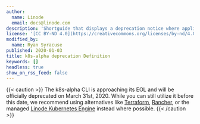 ```yaml
---
author:
  name: Linode
  email: docs@linode.com
description: 'Shortguide that displays a deprecation notice where applied'
license: '[CC BY-ND 4.0](https://creativecommons.org/licenses/by-nd/4.0)'
modified_by:
  name: Ryan Syracuse
published: 2020-01-03
title: k8s-alpha deprecation Definition
keywords: []
headless: true
show_on_rss_feed: false
---
```


{{< caution >}}
The k8s-alpha CLI is approaching its EOL and will be officially deprecated on March 31st, 2020. While you can still utilize it before this date, we recommend using alternatives like [Terraform](https://www.terraform.io/docs/providers/linode/index.html), [Rancher](https://www.linode.com/docs/kubernetes/how-to-deploy-kubernetes-on-linode-with-rancher-2-x/), or the managed [Linode Kubernetes Engine](https://www.linode.com/docs/kubernetes/deploy-and-manage-a-cluster-with-linode-kubernetes-engine-a-tutorial/) instead where possible.
{{< /caution >}}